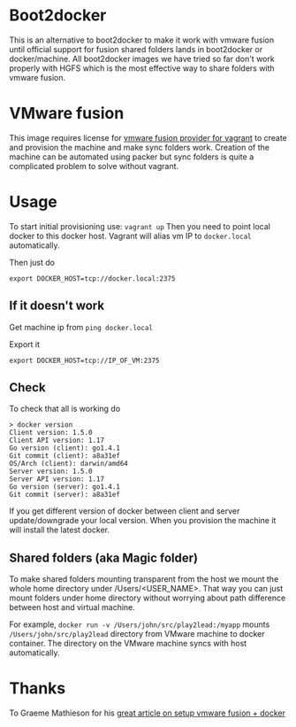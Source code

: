 # Boot2docker
This is an alternative to boot2docker to  make it work with vmware fusion until official support for fusion shared folders lands in boot2docker or docker/machine. All boot2docker images we have tried so far don't work properly with HGFS which is the most effective way to share folders with vmware fusion.
# VMware fusion
This image requires license for [vmware fusion provider for vagrant](http://www.vagrantup.com/vmware) to create and provision the machine and make sync folders work.
Creation of the machine can be automated using packer but sync folders is quite a complicated problem to solve without vagrant.

# Usage
To start initial provisioning use:
`vagrant up`
Then you need to point local docker to this docker host. Vagrant will alias vm IP to `docker.local` automatically.

Then just do

`export DOCKER_HOST=tcp://docker.local:2375`

## If it doesn't work
Get machine ip from
`ping docker.local`

Export it

```export DOCKER_HOST=tcp://IP_OF_VM:2375```

## Check
To check that all is working do
```
> docker version
Client version: 1.5.0
Client API version: 1.17
Go version (client): go1.4.1
Git commit (client): a8a31ef
OS/Arch (client): darwin/amd64
Server version: 1.5.0
Server API version: 1.17
Go version (server): go1.4.1
Git commit (server): a8a31ef
```

If you get different version of docker between client and server update/downgrade your local version. When you provision the machine it will install the latest docker.

## Shared folders (aka Magic folder)
To make shared folders mounting transparent from the host we mount the whole home directory under /Users/<USER_NAME>. That way you can just mount folders under home directory without worrying about path difference between host and virtual machine.

For example,
`docker run -v /Users/john/src/play2lead:/myapp`
mounts `/Users/john/src/play2lead` directory from VMware machine to docker container. The directory on the VMware machine syncs with host automatically.

# Thanks
To Graeme Mathieson for his [great article on setup vmware fusion + docker](https://woss.name/articles/vagrant-docker-and-vmware-fusion/)
